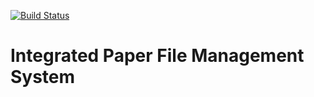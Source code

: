 [![Build Status](https://travis-ci.com/CPSC319-2017w1/ae.s-a-d-b-o-y-s.svg?token=No6Wf7GrzeXsRiivy14y&branch=master)](https://travis-ci.com/CPSC319-2017w1/ae.s-a-d-b-o-y-s)
# Integrated Paper File Management System
